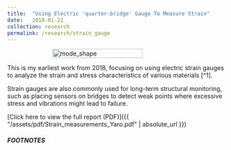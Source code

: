 ```yaml
---
title:  "Using Electric 'quarter-bridge' Gauge To Measure Strain"
date:   2018-01-22
collection: research
permalink: /research/strain_gauge
---
```

<figure style="display: flex; flex-direction: column; align-items: center;">
  <img src="{{ "/assets/img/research/Strain_gauge.png" | absolute_url }}" alt="mode_shape" class="post-pic" style="width: 70%;"/>
</figure>
This is my earliest work from 2018, focusing on using electric strain gauges to analyze the strain and stress characteristics of various materials [^1].

Strain gauges are also commonly used for long-term structural monitoring, such as placing sensors on bridges to detect weak points where excessive stress and vibrations might lead to failure.

[Click here to view the full report (PDF)]({{ "/assets/pdf/Strain_measurements_Yaro.pdf" | absolute_url }})

##### FOOTNOTES
[^1]: The research piece was supervised by <a href="https://profiles.imperial.ac.uk/v.tagarielli"> Prof. Vito Tagarielli.</a>